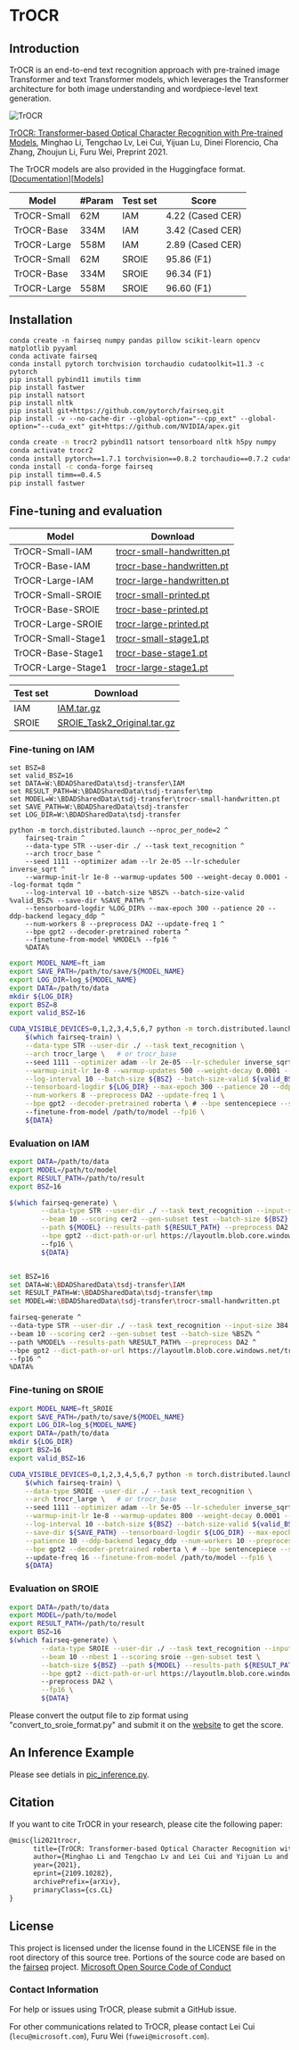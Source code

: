 # TrOCR

## Introduction
TrOCR is an end-to-end text recognition approach with pre-trained image Transformer and text Transformer models, which leverages the Transformer architecture for both image understanding and wordpiece-level text generation. 

![TrOCR](https://pbs.twimg.com/media/FADdTXEVgAAsTWL?format=jpg&name=4096x4096)
 
 [TrOCR: Transformer-based Optical Character Recognition with Pre-trained Models](https://arxiv.org/abs/2109.10282), Minghao Li, Tengchao Lv, Lei Cui, Yijuan Lu, Dinei Florencio, Cha Zhang, Zhoujun Li, Furu Wei, Preprint 2021.

<!-- The TrOCR is currently implemented with the fairseq library. We hope to convert the models to the Huggingface format later. -->
The TrOCR models are also provided in the Huggingface format.[[Documentation](https://huggingface.co/docs/transformers/model_doc/trocr)][[Models](https://huggingface.co/models?filter=trocr)]

 
| Model                          |  #Param   | Test set | Score          |
|--------------------------------|-----------|----------|----------------|
| TrOCR-Small                    | 62M        | IAM     | 4.22 (Cased CER)     |
| TrOCR-Base                     | 334M       | IAM     | 3.42 (Cased CER)     |
| TrOCR-Large                    | 558M       | IAM     | 2.89 (Cased CER)     |
| TrOCR-Small                    | 62M        | SROIE   | 95.86 (F1)  |
| TrOCR-Base                     | 334M       | SROIE   | 96.34 (F1)  |
| TrOCR-Large                    | 558M       | SROIE   | 96.60 (F1)  |

## Installation
```
conda create -n fairseq numpy pandas pillow scikit-learn opencv matplotlib pyyaml
conda activate fairseq
conda install pytorch torchvision torchaudio cudatoolkit=11.3 -c pytorch
pip install pybind11 imutils timm 
pip install fastwer
pip install natsort
pip install nltk
pip install git+https://github.com/pytorch/fairseq.git 
pip install -v --no-cache-dir --global-option="--cpp_ext" --global-option="--cuda_ext" git+https://github.com/NVIDIA/apex.git
```

~~~bash
conda create -n trocr2 pybind11 natsort tensorboard nltk h5py numpy 
conda activate trocr2
conda install pytorch==1.7.1 torchvision==0.8.2 torchaudio==0.7.2 cudatoolkit=11.0 -c pytorch 
conda install -c conda-forge fairseq 
pip install timm==0.4.5 
pip install fastwer
~~~

## Fine-tuning and evaluation
|   Model  | Download |
| -------- | -------- |
| TrOCR-Small-IAM    | [trocr-small-handwritten.pt](https://layoutlm.blob.core.windows.net/trocr/model_zoo/fairseq/trocr-small-handwritten.pt) |
| TrOCR-Base-IAM     | [trocr-base-handwritten.pt](https://layoutlm.blob.core.windows.net/trocr/model_zoo/fairseq/trocr-base-handwritten.pt) |
| TrOCR-Large-IAM    | [trocr-large-handwritten.pt](https://layoutlm.blob.core.windows.net/trocr/model_zoo/fairseq/trocr-large-handwritten.pt) |
| TrOCR-Small-SROIE  | [trocr-small-printed.pt](https://layoutlm.blob.core.windows.net/trocr/model_zoo/fairseq/trocr-small-printed.pt) |
| TrOCR-Base-SROIE   | [trocr-base-printed.pt](https://layoutlm.blob.core.windows.net/trocr/model_zoo/fairseq/trocr-base-printed.pt) |
| TrOCR-Large-SROIE  | [trocr-large-printed.pt](https://layoutlm.blob.core.windows.net/trocr/model_zoo/fairseq/trocr-large-printed.pt) |
| TrOCR-Small-Stage1 | [trocr-small-stage1.pt](https://layoutlm.blob.core.windows.net/trocr/model_zoo/fairseq/trocr-small-stage1.pt) |
| TrOCR-Base-Stage1  | [trocr-base-stage1.pt](https://layoutlm.blob.core.windows.net/trocr/model_zoo/fairseq/trocr-base-stage1.pt) |
| TrOCR-Large-Stage1 | [trocr-large-stage1.pt](https://layoutlm.blob.core.windows.net/trocr/model_zoo/fairseq/trocr-large-stage1.pt) |

|   Test set  | Download |
| --------| -------- |
| IAM     | [IAM.tar.gz](https://layoutlm.blob.core.windows.net/trocr/dataset/IAM.tar.gz) |
| SROIE   | [SROIE_Task2_Original.tar.gz](https://layoutlm.blob.core.windows.net/trocr/dataset/SROIE_Task2_Original.tar.gz) |



### Fine-tuning on IAM
```
set BSZ=8
set valid_BSZ=16
set DATA=W:\BDADSharedData\tsdj-transfer\IAM
set RESULT_PATH=W:\BDADSharedData\tsdj-transfer\tmp
set MODEL=W:\BDADSharedData\tsdj-transfer\trocr-small-handwritten.pt
set SAVE_PATH=W:\BDADSharedData\tsdj-transfer
set LOG_DIR=W:\BDADSharedData\tsdj-transfer

python -m torch.distributed.launch --nproc_per_node=2 ^
    fairseq-train ^
    --data-type STR --user-dir ./ --task text_recognition ^
    --arch trocr_base ^
    --seed 1111 --optimizer adam --lr 2e-05 --lr-scheduler inverse_sqrt ^
    --warmup-init-lr 1e-8 --warmup-updates 500 --weight-decay 0.0001 --log-format tqdm ^
    --log-interval 10 --batch-size %BSZ% --batch-size-valid %valid_BSZ% --save-dir %SAVE_PATH% ^
    --tensorboard-logdir %LOG_DIR% --max-epoch 300 --patience 20 --ddp-backend legacy_ddp ^
    --num-workers 8 --preprocess DA2 --update-freq 1 ^
    --bpe gpt2 --decoder-pretrained roberta ^
    --finetune-from-model %MODEL% --fp16 ^
    %DATA%
```
~~~bash
export MODEL_NAME=ft_iam
export SAVE_PATH=/path/to/save/${MODEL_NAME}
export LOG_DIR=log_${MODEL_NAME}
export DATA=/path/to/data
mkdir ${LOG_DIR}
export BSZ=8
export valid_BSZ=16

CUDA_VISIBLE_DEVICES=0,1,2,3,4,5,6,7 python -m torch.distributed.launch --nproc_per_node=8 \
    $(which fairseq-train) \
    --data-type STR --user-dir ./ --task text_recognition \
    --arch trocr_large \   # or trocr_base
    --seed 1111 --optimizer adam --lr 2e-05 --lr-scheduler inverse_sqrt \
    --warmup-init-lr 1e-8 --warmup-updates 500 --weight-decay 0.0001 --log-format tqdm \
    --log-interval 10 --batch-size ${BSZ} --batch-size-valid ${valid_BSZ} --save-dir ${SAVE_PATH} \
    --tensorboard-logdir ${LOG_DIR} --max-epoch 300 --patience 20 --ddp-backend legacy_ddp \
    --num-workers 8 --preprocess DA2 --update-freq 1 \
    --bpe gpt2 --decoder-pretrained roberta \ # --bpe sentencepiece --sentencepiece-model ./unilm3-cased.model --decoder-pretrained unilm ## For small models
    --finetune-from-model /path/to/model --fp16 \
    ${DATA} 
~~~

### Evaluation on IAM
~~~bash
export DATA=/path/to/data
export MODEL=/path/to/model
export RESULT_PATH=/path/to/result
export BSZ=16

$(which fairseq-generate) \
        --data-type STR --user-dir ./ --task text_recognition --input-size 384 \
        --beam 10 --scoring cer2 --gen-subset test --batch-size ${BSZ} \
        --path ${MODEL} --results-path ${RESULT_PATH} --preprocess DA2 \
        --bpe gpt2 --dict-path-or-url https://layoutlm.blob.core.windows.net/trocr/dictionaries/gpt2_with_mask.dict.txt \ # --bpe sentencepiece --sentencepiece-model ./unilm3-cased.model --dict-path-or-url https://layoutlm.blob.core.windows.net/trocr/dictionaries/unilm3.dict.txt ## For small models
        --fp16 \
        ${DATA}


set BSZ=16
set DATA=W:\BDADSharedData\tsdj-transfer\IAM
set RESULT_PATH=W:\BDADSharedData\tsdj-transfer\tmp
set MODEL=W:\BDADSharedData\tsdj-transfer\trocr-small-handwritten.pt

fairseq-generate ^
--data-type STR --user-dir ./ --task text_recognition --input-size 384 ^
--beam 10 --scoring cer2 --gen-subset test --batch-size %BSZ% ^
--path %MODEL% --results-path %RESULT_PATH% --preprocess DA2 ^
--bpe gpt2 --dict-path-or-url https://layoutlm.blob.core.windows.net/trocr/dictionaries/gpt2_with_mask.dict.txt ^
--fp16 ^
%DATA%
~~~

### Fine-tuning on SROIE
~~~bash
export MODEL_NAME=ft_SROIE
export SAVE_PATH=/path/to/save/${MODEL_NAME}
export LOG_DIR=log_${MODEL_NAME}
export DATA=/path/to/data
mkdir ${LOG_DIR}
export BSZ=16
export valid_BSZ=16

CUDA_VISIBLE_DEVICES=0,1,2,3,4,5,6,7 python -m torch.distributed.launch --nproc_per_node=8 \
    $(which fairseq-train) \
    --data-type SROIE --user-dir ./ --task text_recognition \
    --arch trocr_large \   # or trocr_base
    --seed 1111 --optimizer adam --lr 5e-05 --lr-scheduler inverse_sqrt \
    --warmup-init-lr 1e-8 --warmup-updates 800 --weight-decay 0.0001 --log-format tqdm \
    --log-interval 10 --batch-size ${BSZ} --batch-size-valid ${valid_BSZ} \
    --save-dir ${SAVE_PATH} --tensorboard-logdir ${LOG_DIR} --max-epoch 300 \
    --patience 10 --ddp-backend legacy_ddp --num-workers 10 --preprocess DA2 \
    --bpe gpt2 --decoder-pretrained roberta \ # --bpe sentencepiece --sentencepiece-model ./unilm3-cased.model --decoder-pretrained unilm ## For small models
    --update-freq 16 --finetune-from-model /path/to/model --fp16 \
    ${DATA}
~~~

### Evaluation on SROIE
~~~bash
export DATA=/path/to/data
export MODEL=/path/to/model
export RESULT_PATH=/path/to/result
export BSZ=16
$(which fairseq-generate) \
        --data-type SROIE --user-dir ./ --task text_recognition --input-size 384 \
        --beam 10 --nbest 1 --scoring sroie --gen-subset test \
        --batch-size ${BSZ} --path ${MODEL} --results-path ${RESULT_PATH} \
        --bpe gpt2 --dict-path-or-url https://layoutlm.blob.core.windows.net/trocr/dictionaries/gpt2_with_mask.dict.txt \ # --bpe sentencepiece --sentencepiece-model ./unilm3-cased.model --dict-path-or-url https://layoutlm.blob.core.windows.net/trocr/dictionaries/unilm3.dict.txt ## For small models
        --preprocess DA2 \
        --fp16 \
        ${DATA}
~~~

Please convert the output file to zip format using "convert_to_sroie_format.py" and submit it on the [website](https://rrc.cvc.uab.es/?ch=13&com=evaluation&task=2) to get the  score.

## An Inference Example
Please see detials in [pic_inference.py](https://github.com/microsoft/unilm/blob/master/trocr/pic_inference.py).

## Citation
If you want to cite TrOCR in your research, please cite the following paper:
``` latex
@misc{li2021trocr,
      title={TrOCR: Transformer-based Optical Character Recognition with Pre-trained Models}, 
      author={Minghao Li and Tengchao Lv and Lei Cui and Yijuan Lu and Dinei Florencio and Cha Zhang and Zhoujun Li and Furu Wei},
      year={2021},
      eprint={2109.10282},
      archivePrefix={arXiv},
      primaryClass={cs.CL}
}
```

## License
This project is licensed under the license found in the LICENSE file in the root directory of this source tree. Portions of the source code are based on the [fairseq](https://github.com/pytorch/fairseq) project. [Microsoft Open Source Code of Conduct](https://opensource.microsoft.com/codeofconduct)

### Contact Information
For help or issues using TrOCR, please submit a GitHub issue.

For other communications related to TrOCR, please contact Lei Cui (`lecu@microsoft.com`), Furu Wei (`fuwei@microsoft.com`).
